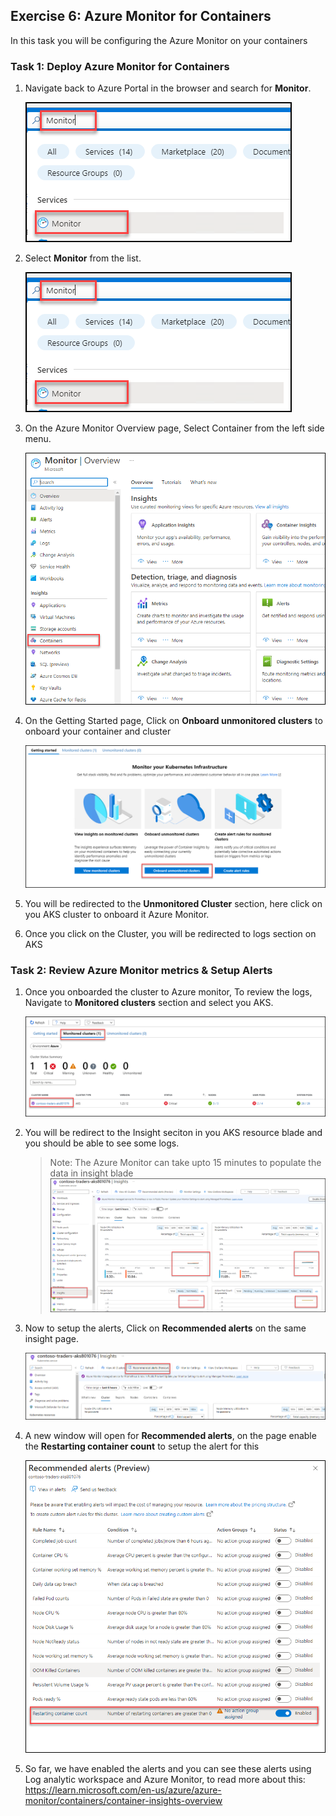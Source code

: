 ## Exercise 6: Azure Monitor for Containers 

  In this task you will be configuring the Azure Monitor on your containers
  
### Task 1: Deploy Azure Monitor for Containers 
  
1. Navigate back to Azure Portal in the browser and search for **Monitor**. 

    ![This is a screenshot of the Azure Portal for AKS showing adding a Namespace.](media/monitor.png "Add a Namespace")
    
1. Select **Monitor** from the list. 

     ![This is a screenshot of the Azure Portal for AKS showing adding a Namespace.](media/monitor.png "Add a Namespace")
     
1. On the Azure Monitor Overview page, Select Container from the left side menu.
     
     ![This is a screenshot of the Azure Portal for AKS showing adding a Namespace.](media/container1.png "Add a Namespace")
     
1. On the Getting Started page, Click on **Onboard unmonitored clusters** to onboard your container and cluster

    ![This is a screenshot of the Azure Portal for AKS showing adding a Namespace.](media/onboardcluster.png "Add a Namespace")
    
1. You will be redirected to the **Unmonitored Cluster** section, here click on you AKS cluster to onboard it Azure Monitor.

1. Once you click on the Cluster, you will be redirected to logs section on AKS
    

### Task 2: Review Azure Monitor metrics & Setup Alerts 

1. Once you onboarded the cluster to Azure monitor, To review the logs, Navigate to **Monitored clusters** section and select you AKS.

   ![This is a screenshot of the Azure Portal for AKS showing adding a Namespace.](media/monitoredclster.png "Add a Namespace")
   
1. You will be redirect to the Insight seciton in you AKS resource blade and you should be able to see some logs.

    > Note: The Azure Monitor can take upto 15 minutes to populate the data in insight blade
  ![This is a screenshot of the Azure Portal for AKS showing adding a Namespace.](media/logscontainer.png "Add a Namespace")

1. Now to setup the alerts, Click on **Recommended alerts** on the same insight page.

    ![This is a screenshot of the Azure Portal for AKS showing adding a Namespace.](media/setalerts.png "Add a Namespace")

1. A new window will open for **Recommended alerts**, on the page enable the **Restarting container count** to setup the alert for this
  
     ![This is a screenshot of the Azure Portal for AKS showing adding a Namespace.](media/enablealert.png "Add a Namespace")
     
1. So far, we have enabled the alerts and you can see these alerts using Log analytic workspace and Azure Monitor, to read more about this:  https://learn.microsoft.com/en-us/azure/azure-monitor/containers/container-insights-overview

